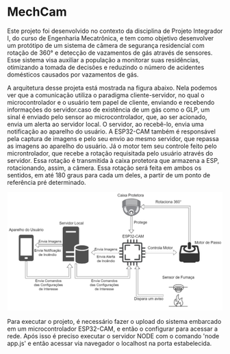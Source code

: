 # MechCam
<p>
Este projeto foi desenvolvido no contexto da disciplina de Projeto Integrador I, do curso
de Engenharia Mecatrônica, e tem como objetivo desenvolver um protótipo de um sistema
de câmera de segurança residencial com rotação de 360° e detecção de vazamentos de gás
através de sensores. Esse sistema visa auxiliar a população a monitorar suas residências,
otimizando a tomada de decisões e reduzindo o número de acidentes domésticos causados
por vazamentos de gás.
</p>
<p>
A arquitetura desse projeta está mostrada na figura abaixo. Nela podemos ver que a comunicação utiliza o paradigma cliente-servidor, no qual o microcontrolador e o usuário tem papel de cliente, enviando e recebendo informações do servidor.caso de existência de um gás como o GLP, um sinal é enviado pelo sensor ao microcontrolador, que, ao ser acionado, envia um alerta ao servidor local. O servidor, ao recebê-lo, envia uma notificação ao aparelho do usuário. A ESP32-CAM também é responsável pela captura de imagens e pelo seu envio ao mesmo servidor, que repassa as imagens ao aparelho do usuário. Já o motor tem seu controle feito pelo microntrolador, que recebe a rotação requisitada pelo usuário através do servidor. Essa rotação é transmitida à caixa protetora que armazena a ESP, rotacionando, assim, a câmera. Essa rotação será feita em ambos os sentidos, em até 180 graus para cada um deles, a partir de um ponto de referência pré determinado.
</p>

![alt text](arquitetura.jpeg)
<p>
Para executar o projeto, é necessário fazer o upload do sistema embarcado em um microcontrolador ESP32-CAM, e então o configurar para acessar a rede. Após isso é preciso executar o servidor NODE com o comando 'node app.js' e então acessar via navegador o localhost na porta estabelecida.
</p>
